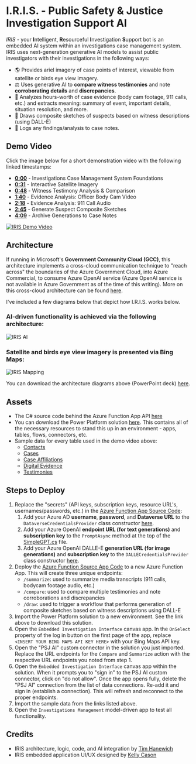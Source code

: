 # I.R.I.S. - Public Safety & Justice Investigation Support AI

*IRIS* - your **I**ntelligent, **R**esourceful **I**nvestigation **S**upport bot is an embedded AI system within an investigations case management system. IRIS uses next-generation generative AI models to assist public investigators with their investigations in the following ways:

- 🌎 Provides ariel imagery of case points of interest, viewable from satellite or birds eye view imagery.  
- ⚖️ Uses generative AI to **compare witness testimonies** and note **corroborating details** and **discrepancies**.
- 🎥 Analyzes hours-worth of case evidence (body cam footage, 911 calls, etc.) and extracts meaning: summary of event, important details, situation resolution, and more.
- 🎨 Draws composite sketches of suspects based on witness descriptions (using DALL-E)
- 📝 Logs any findings/analysis to case notes.

## Demo Video
Click the image below for a short demonstration video with the following linked timestamps:
- [**0:00**](https://youtu.be/5KNDsAtLkJU?t=5) - Investigations Case Management System Foundations
- [**0:31**](https://youtu.be/5KNDsAtLkJU?t=31) - Interactive Satellite Imagery
- [**0:48**](https://youtu.be/5KNDsAtLkJU?t=48) - Witness Testimony Analysis & Comparison
- [**1:40**](https://youtu.be/5KNDsAtLkJU?t=100) - Evidence Analysis: Officer Body Cam Video
- [**2:18**](https://youtu.be/5KNDsAtLkJU?t=138) - Evidence Analysis: 911 Call Audio
- [**2:45**](https://youtu.be/5KNDsAtLkJU?t=165) - Generate Suspect Composite Sketches
- [**4:09**](https://youtu.be/5KNDsAtLkJU?t=249) - Archive Generations to Case Notes

[![IRIS Demo Video](https://i.imgur.com/hPlxqDv.png)](https://youtu.be/5KNDsAtLkJU)

## Architecture
If running in Microsoft's **Government Community Cloud (GCC)**, this architecture implements a cross-cloud communication technique to "reach across" the boundaries of the Azure Government Cloud, into Azure Commercial, to consume Azure OpenAI service (Azure OpenAI service is not available in Azure Government as of the time of this writing). More on this cross-cloud architecture can be found [here](https://azure.microsoft.com/en-us/blog/unlock-new-insights-with-azure-openai-service-for-government/).

I've included a few diagrams below that depict how I.R.I.S. works below. 

### AI-driven functionality is achieved via the following architecture:
![IRIS AI](https://i.imgur.com/6wyEJpC.png)

### Satellite and birds eye view imagery is presented via Bing Maps:
![IRIS Mapping](https://i.imgur.com/tc8CJZL.png)

You can download the architecture diagrams above (PowerPoint deck) [here](https://github.com/TimHanewich/Power-Platform-Assets/releases/download/9/architecture.pptx).

## Assets
- The C# source code behind the Azure Function App API [here](./src/)
- You can download the Power Platform solution [here](https://github.com/TimHanewich/Power-Platform-Assets/releases/download/8/investigations_1_0_0_3.zip). This contains all of the necessary resources to stand this up in an environment - apps, tables, flows, connectors, etc.
- Sample data for every table used in the demo video above:
    - [Contacts](https://github.com/TimHanewich/Power-Platform-Assets/releases/download/7/contacts.csv)
    - [Cases](https://github.com/TimHanewich/Power-Platform-Assets/releases/download/7/inv_cases.csv)
    - [Case Affiliations](https://github.com/TimHanewich/Power-Platform-Assets/releases/download/7/inv_caseaffiliations.csv)
    - [Digital Evidence](https://github.com/TimHanewich/Power-Platform-Assets/releases/download/7/inv_digitalevidences.csv)
    - [Testimonies](https://github.com/TimHanewich/Power-Platform-Assets/releases/download/7/inv_testimonies.csv)

## Steps to Deploy
1. Replace the "secrets" (API keys, subscription keys, resource URL's, usernames/passwords, etc.) in the [Azure Function App Source Code](./src/api/):
    1. Add your Azure AD **username**, **password**, and **Dataverse URL** to the `DataverseCredentialsProvider` class constructor [here](./src/engine/DataverseCredentialsProvider.cs).
    2. Add your Azure OpenAI **endpoint URL (for text generations)** and **subscription key** to the `PromptAsync` method at the top of the [SimpleGPT.cs](./src/engine/SimpleGPT.cs) file.
    3. Add your Azure OpenAI DALLE-E **generation URL (for image generations)** and **subscription key** to the `DALLECredentialsProvider` class constructor [here](./src/engine/DALLECredentialsProvider.cs).
2. Deploy the [Azure Function Source App Code](./src/api/) to a new Azure Function App. This will create three unique endpoints:
    - `/summarize`: used to summarize media transcripts (911 calls, bodycam footage audio, etc.)
    - `/compare`: used to compare multiple testimonies and note corroborations and discrepancies
    - `/draw`: used to trigger a workflow that performs generation of composite sketches based on witness descriptions using DALL-E
3. Import the Power Platform solution to a new environment. See the link above to download this solution.
4. Open the `Embedded Investigation Interface` canvas app. In the `OnSelect` property of the log in button on the first page of the app, replace `<INSERT YOUR BING MAPS API KEY HERE>` with your Bing Maps API key.
5. Open the "PSJ AI" custom connector in the solution you just imported. Replace the URL endpoints for the `Compare` and `Summarize` action with the respective URL endpoints you noted from step 1.
6. Open the `Embedded Investigation Interface` canvas app within the solution. When it prompts you to "sign in" to the PSJ AI custom connector, click on "do not allow". Once the app opens fully, delete the "PSJ AI" connection from the list of data connections. Re-add it and sign in (establish a connection). This will refresh and reconnect to the proper endpoints.
7. Import the sample data from the links listed above.
8. Open the `Investigations Management` model-driven app to test all functionality.

## Credits
- IRIS architecture, logic, code, and AI integration by [Tim Hanewich](https://github.com/TimHanewich)
- IRIS embedded application UI/UX designed by [Kelly Cason](https://www.linkedin.com/in/kellycason/)